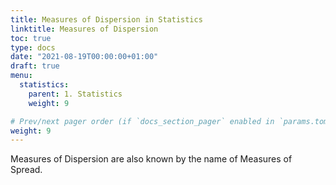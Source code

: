 ```yaml
---
title: Measures of Dispersion in Statistics
linktitle: Measures of Dispersion
toc: true
type: docs
date: "2021-08-19T00:00:00+01:00"
draft: true
menu:
  statistics:
    parent: 1. Statistics
    weight: 9

# Prev/next pager order (if `docs_section_pager` enabled in `params.toml`)
weight: 9
---
```


Measures of Dispersion are also known by the name of Measures of Spread.

